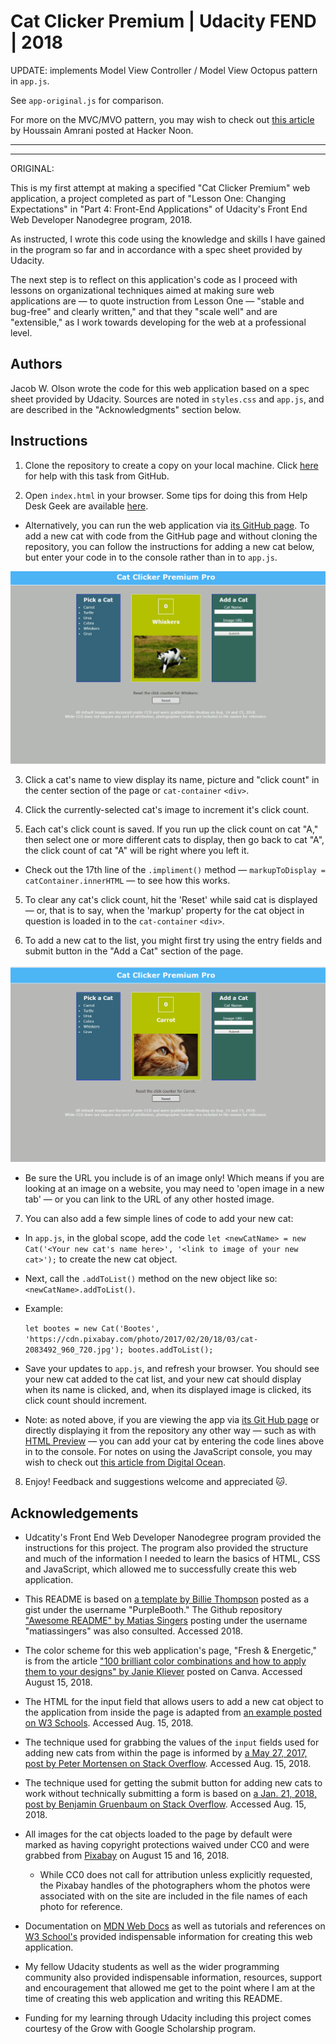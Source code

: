 # Cat Clicker Premium | Udacity FEND | 2018

UPDATE: implements Model View Controller / Model View Octopus pattern in `app.js`. 

See `app-original.js` for comparison. 

For more on the MVC/MVO pattern, you may wish to check  out [this article](https://hackernoon.com/the-idea-behind-mvc-a-k-a-mvo-9106f43db456 "'The idea behind MVC a.k.a MVO' by Houssain Amrani") by Houssain Amrani posted at Hacker Noon.

--------------------------------------------------------------------------------
--------------------------------------------------------------------------------
ORIGINAL:

This is my first attempt at making a specified "Cat Clicker Premium" web application, a project completed as part of "Lesson One: Changing Expectations" in "Part 4: Front-End Applications" of Udacity's Front End Web Developer Nanodegree program, 2018.

As instructed, I wrote this code using the knowledge and skills I have gained in the program so far and in accordance with a spec sheet provided by Udacity.

The next step is to reflect on this application's code as I proceed with lessons on organizational techniques aimed at making sure web applications are — to quote instruction from Lesson One — "stable and bug-free" and clearly written," and that they "scale well" and are "extensible," as I work towards developing for the web at a professional level.

## Authors

Jacob W. Olson wrote the code for this web application based on a spec sheet provided by Udacity. Sources are noted in `styles.css` and `app.js`, and are described in the "Acknowledgments" section below.

## Instructions

1. Clone the repository to create a copy on your local machine. Click [here](https://help.github.com/articles/cloning-a-repository/ "GitHub Help — Clone a Repository") for help with this task from GitHub.

2. Open `index.html` in your browser. Some tips for doing this from Help Desk Geek are available [here](https://helpdeskgeek.com/how-to/open-an-html-file-in-google-chrome/ ).

  * Alternatively, you can run the web application via [its GitHub page](https://jacobwolson.github.io/cat-clicker-premium-pro-udacity-fend-2018-grow-with-google-scholarship-mvo-js-object-oriented/). To add a new cat with code from the GitHub page and without cloning the repository, you can follow the instructions for adding a new cat below, but enter your code in to the console rather than in to `app.js`.

![alt-text](images/cat-clicker-premium-pro-screenshot.png)

3. Click a cat's name to view display its name, picture and "click count" in the center section of the page or `cat-container` `<div>`.

4. Click the currently-selected cat's image to increment it's click count.

5. Each cat's click count is saved. If you run up the click count on cat "A," then select one or more different cats to display, then go back to cat "A", the click count of cat "A" will be right where you left it.

  * Check out the 17th line of the `.impliment()` method — `markupToDisplay = catContainer.innerHTML` — to see how this works.

5. To clear any cat's click count, hit the 'Reset' while said cat is displayed — or, that is to say, when the 'markup' property for the cat object in question is loaded in to the `cat-container` `<div>`.

6. To add a new cat to the list, you might first try using the entry fields and submit button in the "Add a Cat" section of the page.

![alt-text](images/add-a-cat.gif)

  * Be sure the URL you include is of an image only! Which means if you are looking at an image on a website, you may need to 'open image in a new tab' — or you can link to the URL of any other hosted image.

7. You can also add a few simple lines of code to add your new cat:

  * In `app.js`, in the global scope, add the code `let <newCatName> = new Cat('<Your new cat's name here>', '<link to image of your new cat>');` to create the new cat object.

  * Next, call the `.addToList()` method on the new object like so: `<newCatName>.addToList()`.

  * Example:

    `let bootes = new Cat('Bootes', 'https://cdn.pixabay.com/photo/2017/02/20/18/03/cat-2083492_960_720.jpg');
     bootes.addToList();`

  * Save your updates to `app.js`, and refresh your browser. You should see your new cat added to the cat list, and your new cat should display when its name is clicked, and, when its displayed image is clicked, its click count should increment.

  * Note: as noted above, if you are viewing the app via [its Git Hub page](https://jacobwolson.github.io/cat-clicker-premium-version-one-udacity-fend-2018-grow-with-google-scholarship/) or directly displaying it from the repository any other way — such as with [HTML Preview](http://htmlpreview.github.io/) — you can add your cat by entering the code lines above in to the console. For notes on using the JavaScript console, you may wish to check out [this article from Digital Ocean](https://www.digitalocean.com/community/tutorials/how-to-use-the-javascript-developer-console).

8. Enjoy! Feedback and suggestions welcome and appreciated 🐱.

## Acknowledgements

* Udcatity's Front End Web Developer Nanodegree program provided the instructions for this project. The program also provided the structure and much of the information I needed to learn the basics of HTML, CSS and JavaScript, which allowed me to successfully create this web application.

* This README is based on [a template by Billie Thompson](https://gist.github.com/PurpleBooth/109311bb0361f32d87a2) posted as a gist under the username "PurpleBooth." The Github repository ["Awesome README" by Matias Singers](https://github.com/matiassingers/awesome-readme) posting under the username "matiassingers" was also consulted. Accessed 2018.

* The color scheme for this web application's page, "Fresh & Energetic," is from the article ["100 brilliant color combinations and how to apply them to your designs" by Janie Kliever](https://www.canva.com/learn/100-color-combinations/) posted on Canva. Accessed August 15, 2018.

* The HTML for the input field that allows users to add a new cat object to the application from inside the page is adapted from [an example posted on W3 Schools](https://www.w3schools.com/html/html_forms.asp). Accessed Aug. 15, 2018.

* The technique used for grabbing the values of the `input` fields used for adding new cats from within the page is informed by [a May 27, 2017, post by Peter Mortensen on Stack Overflow](https://stackoverflow.com/a/11563667). Accessed Aug. 15, 2018.

* The technique used for getting the submit button for adding new cats to work without technically submitting a form is based on [a Jan. 21, 2018, post by Benjamin Gruenbaum on Stack Overflow](https://stackoverflow.com/a/21263484). Accessed Aug. 15, 2018.

* All images for the cat objects loaded to the page by default were marked as having copyright protections waived under CC0 and were grabbed from [Pixabay](https://pixabay.com/) on August 15 and 16, 2018.

  * While CC0 does not call for attribution unless explicitly requested, the Pixabay handles of the photographers whom the photos were associated with on the site are included in the file names of each photo for reference.

* Documentation on [MDN Web Docs](https://developer.mozilla.org/) as well as tutorials and references on [W3 School's](https://www.w3schools.com/) provided indispensable information for creating this web application.

* My fellow Udacity students as well as the wider programming community also provided indispensable information, resources, support and encouragement that allowed me get to the point where I am at the time of creating this web application and writing this README.

* Funding for my learning through Udacity including this project comes courtesy of the Grow with Google Scholarship program.
